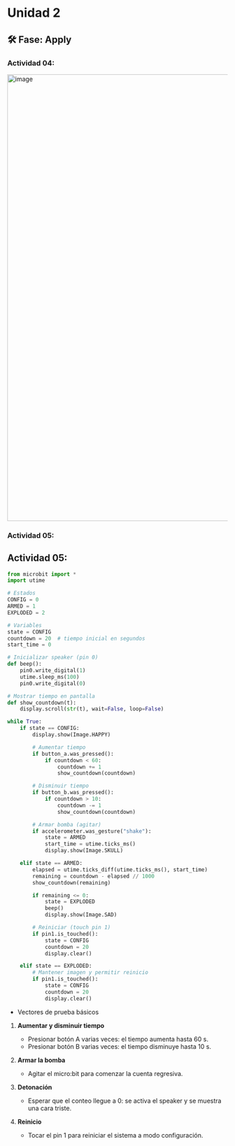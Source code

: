 # Unidad 2

## 🛠 Fase: Apply

### Actividad 04: 

<img width="838" height="1022" alt="image" src="https://github.com/user-attachments/assets/7b3d7824-5402-45b2-84b5-1ee188d38b09" />


### Actividad 05:

## Actividad 05:

```python
from microbit import *
import utime

# Estados
CONFIG = 0
ARMED = 1
EXPLODED = 2

# Variables
state = CONFIG
countdown = 20  # tiempo inicial en segundos
start_time = 0

# Inicializar speaker (pin 0)
def beep():
    pin0.write_digital(1)
    utime.sleep_ms(100)
    pin0.write_digital(0)

# Mostrar tiempo en pantalla
def show_countdown(t):
    display.scroll(str(t), wait=False, loop=False)

while True:
    if state == CONFIG:
        display.show(Image.HAPPY)

        # Aumentar tiempo
        if button_a.was_pressed():
            if countdown < 60:
                countdown += 1
                show_countdown(countdown)

        # Disminuir tiempo
        if button_b.was_pressed():
            if countdown > 10:
                countdown -= 1
                show_countdown(countdown)

        # Armar bomba (agitar)
        if accelerometer.was_gesture("shake"):
            state = ARMED
            start_time = utime.ticks_ms()
            display.show(Image.SKULL)

    elif state == ARMED:
        elapsed = utime.ticks_diff(utime.ticks_ms(), start_time)
        remaining = countdown - elapsed // 1000
        show_countdown(remaining)

        if remaining <= 0:
            state = EXPLODED
            beep()
            display.show(Image.SAD)

        # Reiniciar (touch pin 1)
        if pin1.is_touched():
            state = CONFIG
            countdown = 20
            display.clear()

    elif state == EXPLODED:
        # Mantener imagen y permitir reinicio
        if pin1.is_touched():
            state = CONFIG
            countdown = 20
            display.clear()
```

- Vectores de prueba básicos

1. **Aumentar y disminuir tiempo**  
   - Presionar botón A varias veces: el tiempo aumenta hasta 60 s.
   - Presionar botón B varias veces: el tiempo disminuye hasta 10 s.

2. **Armar la bomba**  
   - Agitar el micro:bit para comenzar la cuenta regresiva.

3. **Detonación**  
   - Esperar que el conteo llegue a 0: se activa el speaker y se muestra una cara triste.

4. **Reinicio**  
   - Tocar el pin 1 para reiniciar el sistema a modo configuración.


